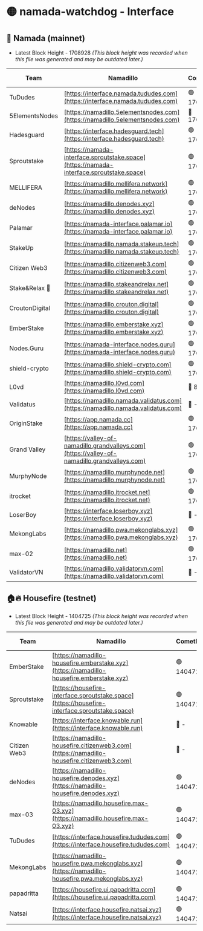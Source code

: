 # 🟡 namada-watchdog - Interface

## 🚀 Namada (mainnet)
- Latest Block Height - 1708928 *(This block height was recorded when this file was generated and may be outdated later.)*

| Team | Namadillo | CometBFT | Indexer | MASP Indexer |
|-|-|-|-|-|
| TuDudes | [https://interface.namada.tududes.com](https://interface.namada.tududes.com) | 🟢 1708912 | 🟢 1708912 | 🟢 1708912 |
| 5ElementsNodes | [https://namadillo.5elementsnodes.com](https://namadillo.5elementsnodes.com) | 🔴 1704077 | 🔴 1704077 | 🔴 1704077 |
| Hadesguard | [https://interface.hadesguard.tech](https://interface.hadesguard.tech) | 🟢 1708912 | 🟢 1708912 | 🟢 1708912 |
| Sproutstake | [https://namada-interface.sproutstake.space](https://namada-interface.sproutstake.space) | 🟢 1708913 | 🟢 1708913 | 🟢 1708913 |
| MELLIFERA | [https://namadillo.mellifera.network](https://namadillo.mellifera.network) | 🟢 1708914 | 🟢 1708914 | 🟢 1708914 |
| deNodes | [https://namadillo.denodes.xyz](https://namadillo.denodes.xyz) | 🟢 1708914 | 🟢 1708914 | 🟢 1708914 |
| Palamar | [https://namada-interface.palamar.io](https://namada-interface.palamar.io) | 🟢 1708915 | 🟢 1708915 | 🟢 1708915 |
| StakeUp | [https://namadillo.namada.stakeup.tech](https://namadillo.namada.stakeup.tech) | 🟢 1708915 | 🟢 1708915 | 🟢 1708915 |
| Citizen Web3 | [https://namadillo.citizenweb3.com](https://namadillo.citizenweb3.com) | 🟢 1708916 | 🟢 1708915 | 🟢 1708916 |
| Stake&Relax 🦥 | [https://namadillo.stakeandrelax.net](https://namadillo.stakeandrelax.net) | 🟢 1708916 | 🟢 1708916 | 🟢 1708916 |
| CroutonDigital | [https://namadillo.crouton.digital](https://namadillo.crouton.digital) | 🟢 1708917 | 🔴 1338918 | 🟢 1708917 |
| EmberStake | [https://namadillo.emberstake.xyz](https://namadillo.emberstake.xyz) | 🟢 1708917 | 🟢 1708917 | 🟢 1708917 |
| Nodes.Guru | [https://namada-interface.nodes.guru](https://namada-interface.nodes.guru) | 🟢 1708918 | 🟢 1708918 | 🟢 1708918 |
| shield-crypto | [https://namadillo.shield-crypto.com](https://namadillo.shield-crypto.com) | 🟢 1708918 | 🟢 1708918 | 🟢 1708918 |
| L0vd | [https://namadillo.l0vd.com](https://namadillo.l0vd.com) | 🔴 894059 | 🔴 1357552 | 🔴 894059 |
| Validatus | [https://namadillo.namada.validatus.com](https://namadillo.namada.validatus.com) | 🔴 - | 🔴 - | 🔴 - |
| OriginStake | [https://app.namada.cc](https://app.namada.cc) | 🟢 1708926 | 🟢 1708926 | 🟢 1708926 |
| Grand Valley | [https://valley-of-namadillo.grandvalleys.com](https://valley-of-namadillo.grandvalleys.com) | 🟢 1708927 | 🟢 1708926 | 🟢 1708926 |
| MurphyNode | [https://namadillo.murphynode.net](https://namadillo.murphynode.net) | 🟢 1708927 | 🟢 1708927 | 🔴 - |
| itrocket | [https://namadillo.itrocket.net](https://namadillo.itrocket.net) | 🟢 1708928 | 🟢 1708928 | 🔴 1687505 |
| LoserBoy | [https://interface.loserboy.xyz](https://interface.loserboy.xyz) | 🔴 - | 🔴 - | 🔴 - |
| MekongLabs | [https://namadillo.pwa.mekonglabs.xyz](https://namadillo.pwa.mekonglabs.xyz) | 🟢 1708928 | 🟢 1708928 | 🟢 1708928 |
| max-02 | [https://namadillo.net](https://namadillo.net) | 🟢 1708928 | 🟢 1708928 | 🟢 1708928 |
| ValidatorVN | [https://namadillo.validatorvn.com](https://namadillo.validatorvn.com) | 🔴 - | 🔴 - | 🔴 - |

## 🏠🔥 Housefire (testnet)
- Latest Block Height - 1404725 *(This block height was recorded when this file was generated and may be outdated later.)*

| Team | Namadillo | CometBFT | Indexer | MASP Indexer |
|-|-|-|-|-|
| EmberStake | [https://namadillo-housefire.emberstake.xyz](https://namadillo-housefire.emberstake.xyz) | 🟢 1404716 | 🟢 1404716 | 🔴 - |
| Sproutstake | [https://housefire-interface.sproutstake.space](https://housefire-interface.sproutstake.space) | 🟢 1404718 | 🟢 1404718 | 🟢 1404717 |
| Knowable | [https://interface.knowable.run](https://interface.knowable.run) | 🔴 - | 🔴 - | 🔴 - |
| Citizen Web3 | [https://namadillo-housefire.citizenweb3.com](https://namadillo-housefire.citizenweb3.com) | 🔴 - | 🔴 - | 🔴 - |
| deNodes | [https://namadillo-housefire.denodes.xyz](https://namadillo-housefire.denodes.xyz) | 🟢 1404722 | 🟢 1404721 | 🟢 1404722 |
| max-03 | [https://namadillo.housefire.max-03.xyz](https://namadillo.housefire.max-03.xyz) | 🟢 1404722 | 🟢 1404722 | 🟢 1404722 |
| TuDudes | [https://interface.housefire.tududes.com](https://interface.housefire.tududes.com) | 🟢 1404722 | 🟢 1404722 | 🟢 1404722 |
| MekongLabs | [https://namadillo-housefire.pwa.mekonglabs.xyz](https://namadillo-housefire.pwa.mekonglabs.xyz) | 🟢 1404722 | 🟢 1404722 | 🔴 - |
| papadritta | [https://housefire.ui.papadritta.com](https://housefire.ui.papadritta.com) | 🟢 1404725 | 🟢 1404725 | 🟢 1404725 |
| Natsai | [https://interface.housefire.natsai.xyz](https://interface.housefire.natsai.xyz) | 🟢 1404725 | 🟢 1404725 | 🟢 1404725 |

